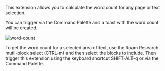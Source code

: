 This extension allows you to calculate the word count for any page or text selection. 

You can trigger via the Command Palette and a toast with the word count will be created.

![word-count](https://user-images.githubusercontent.com/6857790/182960342-d1104d27-d156-4e7a-baf3-c80275e3f397.gif)

To get the word count for a selected area of text, use the Roam Research mutil-block select (CTRL-m) and then select the blocks to include. Then trigger this extension using the keyboard shortcut SHIFT-ALT-q or via the Command Palette.
